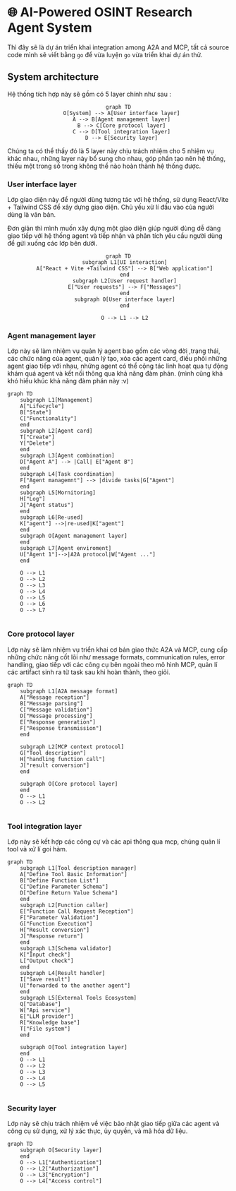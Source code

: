 # 🌐 AI-Powered OSINT Research Agent System

Thì đây sẽ là dự án triển khai integration among A2A and MCP, tất cả source code mình sẽ viết bằng `go` để vừa luyện `go` vừa triển khai dự án thử.

## System architecture

Hệ thống tích hợp này sẽ gồm có 5 layer chính như sau :

<div align="center">

```mermaid
graph TD
  O[System] --> A[User interface layer]
  A --> B[Agent management layer]
  B --> C[Core protocol layer]
  C --> D[Tool integration layer]
  D --> E[Security layer]
```

</div>

Chúng ta có thể thấy đó là 5 layer này chịu trách nhiệm cho 5 nhiệm vụ khác nhau, những layer này bổ sung cho nhau, góp phần tạo nên hệ thống, thiếu một trong số trong không thể nào hoàn thành hệ thống được.

### User interface layer

Lớp giao diện này để người dùng tương tác với hệ thống, sử dụng React/Vite + Tailwind CSS để xây dựng giao diện. Chủ yếu xử lí đầu vào của người dùng là văn bản.

Đơn giản thì mình muốn xây dựng một giao diện giúp người dùng dễ dàng giao tiếp với hệ thống agent và tiếp nhận và phân tích yêu cầu người dùng để gửi xuống các lớp bên dưới.

<div align="center">

```mermaid
graph TD
    subgraph L1[UI interaction]
    A["React + Vite +Tailwind CSS"] --> B["Web application"]
    end
    subgraph L2[User request handler]
    E["User requests"] --> F["Messages"]
    end
    subgraph O[User interface layer]
    end

    O --> L1 --> L2
```

</div>

### Agent management layer

Lớp này sẽ làm nhiệm vụ quản lý agent bao gồm các vòng đời ,trạng thái, các chức năng của agent, quản lý tạo, xóa các agent card, điều phối những agent giao tiếp với nhau, những agent có thể cộng tác linh hoạt qua tự động khám quá agent và kết nối thông qua khả năng đàm phán. (mình cũng khá khó hiểu khúc khả năng đàm phán này :v)

```mermaid
graph TD
    subgraph L1[Management]
    A["Lifecycle"]
    B["State"]
    C["Functionality"]
    end
    subgraph L2[Agent card]
    T["Create"]
    Y["Delete"]
    end
    subgraph L3[Agent combination]
    D["Agent A"] --> |Call| E["Agent B"]
    end
    subgraph L4[Task coordination]
    F["Agent managemnt"] --> |divide tasks|G["Agent"]
    end
    subgraph L5[Mornitoring]
    H["Log"]
    J["Agent status"]
    end
    subgraph L6[Re-used]
    K["agent"] -->|re-used|K["agent"]
    end
    subgraph O[Agent management layer]
    end
    subgraph L7[Agent enviroment]
    U["Agent 1"]-->|A2A protocol|W["Agent ..."]
    end

    O --> L1
    O --> L2
    O --> L3
    O --> L4
    O --> L5
    O --> L6
    O --> L7


```

### Core protocol layer

Lớp này sẽ làm nhiệm vụ triển khai cơ bản giao thức A2A và MCP, cung cấp những chức năng cốt lõi như message formats, communication rules, error handling, giao tiếp với các công cụ bên ngoài theo mô hình MCP, quản lí các artifact sinh ra từ task sau khi hoàn thành, theo giỏi.

```mermaid
graph TD
    subgraph L1[A2A message format]
    A["Message reception"]
    B["Message parsing"]
    C["Message validation"]
    D["Message processing"]
    E["Response generation"]
    F["Response transmission"]
    end

    subgraph L2[MCP context protocol]
    G["Tool description"]
    H["handling function call"]
    J["result conversion"]
    end

    subgraph O[Core protocol layer]
    end
    O --> L1
    O --> L2


```

### Tool integration layer

Lớp này sẽ kết hợp các công cự và các api thông qua mcp, chúng quản lí tool và xử lí goi hàm.

```mermaid
graph TD
    subgraph L1[Tool description manager]
    A["Define Tool Basic Information"]
    B["Define Function List"]
    C["Define Parameter Schema"]
    D["Define Return Value Schema"]
    end
    subgraph L2[Function caller]
    E["Function Call Request Reception"]
    F["Parameter Validation"]
    G["Function Execution"]
    H["Result conversion"]
    J["Response return"]
    end
    subgraph L3[Schema validator]
    K["Input check"]
    L["Output check"]
    end
    subgraph L4[Result handler]
    I["Save result"]
    U["forwarded to the another agent"]
    end
    subgraph L5[External Tools Ecosystem]
    Q["Database"]
    W["Api service"]
    E["LLM provider"]
    R["Knowledge base"]
    T["File system"]
    end

    subgraph O[Tool integration layer]
    end
    O --> L1
    O --> L2
    O --> L3
    O --> L4
    O --> L5


```

### Security layer

Lớp này sẽ chịu trách nhiệm về việc bảo nhật giao tiếp giữa các agent và công cụ sử dụng, xử lý xác thực, ủy quyền, và mã hóa dữ liệu.

```mermaid
graph TD
    subgraph O[Security layer]
    end
    O --> L1["Authentication"]
    O --> L2["Authorization"]
    O --> L3["Encryption"]
    O --> L4["Access control"]


```
